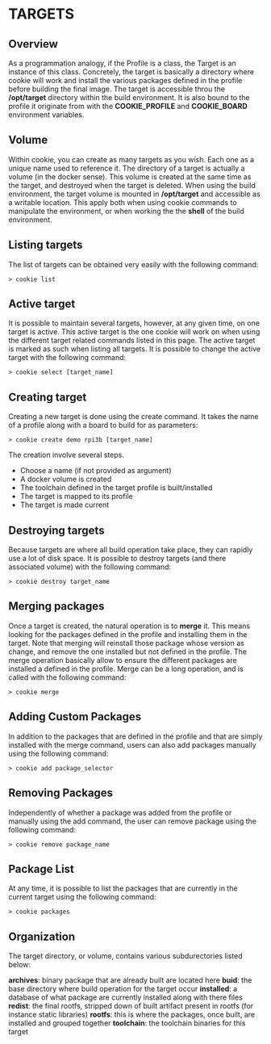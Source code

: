 # TARGETS
## Overview

As a programmation analogy, if the Profile is a class, the Target is an instance of this
class. Concretely, the target is basically a directory where cookie will work and install
the various packages defined in the profile before building the final image. The target is
accessible throu the **/opt/target** directory within the build environment. It is also
bound to the profile it originate from with the **COOKIE_PROFILE** and **COOKIE_BOARD**
environment variables.

## Volume
Within cookie, you can create as many targets as you wish. Each one as a unique name used
to reference it. The directory of a target is actually a volume (in the docker sense). This
volume is created at the same time as the target, and destroyed when the target is deleted.
When using the build environment, the target volume is mounted in **/opt/target** and
accessible as a writable location. This apply both when using cookie commands to manipulate
the environment, or when working the the **shell** of the build environment.

## Listing targets
The list of targets can be obtained very easily with the following command:

    > cookie list

## Active target

It is possible to maintain several targets, however, at any given time, on one target is
active. This active target is the one cookie will work on when using the different target
related commands listed in this page. The active target is marked as such when listing all
targets. It is possible to change the active target with the following command:

    > cookie select [target_name]

## Creating target

Creating a new target is done using the create command. It takes the name of a profile along
with a board to build for as parameters:

    > cookie create demo rpi3b [target_name]


The creation involve several steps.

- Choose a name (if not provided as argument)
- A docker volume is created
- The toolchain defined in the target profile is built/installed
- The target is mapped to its profile
- The target is made current

## Destroying targets

Because targets are where all build operation take place, they can rapidly use a lot of disk
space. It is possible to destroy targets (and there associated volume) with the following
command:

    > cookie destroy target_name

## Merging packages

Once a target is created, the natural operation is to **merge** it. This means looking for
the packages defined in the profile and installing them in the target. Note that merging will
reinstall those package whose version as change, and remove the one installed but not defined
in the profile. The merge operation basically allow to ensure the different packages are
installed a defined in the profile. Merge can be a long operation, and is called with the
following command:

    > cookie merge


## Adding Custom Packages

In addition to the packages that are defined in the profile and that are simply installed
with the merge command, users can also add packages manually using the following command:

    > cookie add package_selector

## Removing Packages

Independently of whether a package was added from the profile or manually using the add
command, the user can remove package using the following command:

    > cookie remove package_name

## Package List

At any time, it is possible to list the packages that are currently in the current target
using the following command:

    > cookie packages

## Organization

The target directory, or volume, contains various subdurectories listed below:

**archives**: binary package that are already built are located here
**buid**: the base directory where build operation for the target occur
**installed**: a database of what package are currently installed along with there files
**redist**: the final rootfs, stripped down of built artifact present in rootfs (for instance static libraries)
**rootfs**: this is where the packages, once built, are installed and grouped together
**toolchain**: the toolchain binaries for this target

